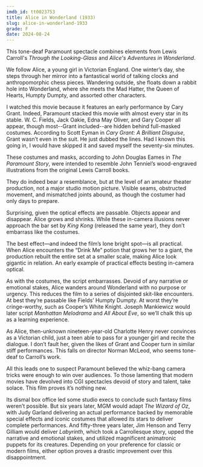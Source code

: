 ```yaml
---
imdb_id: tt0023753
title: Alice in Wonderland (1933)
slug: alice-in-wonderland-1933
grade: F
date: 2024-08-24
---
```


This tone-deaf Paramount spectacle combines elements from Lewis Carroll's _Through the Looking-Glass_ and _Alice's Adventures in Wonderland_.

<!-- end -->

We follow Alice, a young girl in Victorian England. One winter’s day, she steps through her mirror into a fantastical world of talking clocks and anthropomorphic chess pieces. Wandering outside, she floats down a rabbit hole into Wonderland, where she meets the Mad Hatter, the Queen of Hearts, Humpty Dumpty, and assorted other characters.

I watched this movie because it features an early performance by Cary Grant. Indeed, Paramount stacked this movie with almost every star in its stable. W. C. Fields, Jack Oakie, Edna May Oliver, and Gary Cooper all appear, though most--Grant included--are hidden behind full-masked costumes. According to Scott Eyman in _Cary Grant: A Brilliant Disguise_, Grant wasn’t even in the suit. He just dubbed the lines. Had I known this going in, I would have skipped it and saved myself the seventy-six minutes.

These costumes and masks, according to John Douglas Eames in _The Paramount Story_, were intended to resemble John Tenniel’s wood-engraved illustrations from the original Lewis Carroll books.

They do indeed bear a resemblance, but at the level of an amateur theater production, not a major studio motion picture. Visible seams, obstructed movement, and mismatched joints abound, as though the costumer had only days to prepare.

Surprising, given the optical effects are passable. Objects appear and disappear. Alice grows and shrinks. While these in-camera illusions never approach the bar set by <span data-imdb-id="tt0024216">_King Kong_</span> (released the same year), they don’t embarrass like the costumes.

The best effect—and indeed the film’s lone bright spot—is all practical. When Alice encounters the “Drink Me” potion that grows her to a giant, the production rebuilt the entire set at a smaller scale, making Alice look gigantic in relation. An early example of practical effects besting in-camera optical.

As with the costumes, the script embarrasses. Devoid of any narrative or emotional stakes, Alice wanders around Wonderland with no purpose or urgency. This reduces the film to a series of disjointed skit-like encounters. At best they’re passable like Fields’ Humpty Dumpty. At worst they’re cringe-worthy, such as Cooper’s White Knight. Joseph Mankiewicz would later script <span data-imdb-id="tt0025464">_Manhattan Melodrama_</span> and <span data-imdb-id="tt0042192">_All About Eve_</span>, so we’ll chalk this up as a learning experience.

As Alice, then-unknown nineteen-year-old Charlotte Henry never convinces as a Victorian child, just a teen able to pass for a younger girl and recite the dialogue. I don’t fault her, given the likes of Grant and Cooper turn in similar stiff performances. This falls on director Norman McLeod, who seems tone-deaf to Carroll’s work.

All this leads one to suspect Paramount believed the whiz-bang camera tricks were enough to win over audiences. To those lamenting that modern movies have devolved into CGI spectacles devoid of story and talent, take solace. This film proves it’s nothing new.

Its dismal box office led some studio execs to conclude such fantasy films weren’t possible. But six years later, MGM would adapt <span data-imdb-id="tt0032138">_The Wizard of Oz_</span>, with Judy Garland delivering an actual performance backed by memorable special effects and iconic costumes that allowed its stars to deliver complete performances. And fifty-three years later, Jim Henson and Terry Gilliam would deliver <span data-imdb-id="tt0091369">_Labyrinth_</span>, which took a Carrollesque story, upped the narrative and emotional stakes, and utilized magnificent animatronic puppets for its creatures. Depending on your preference for classic or modern films, either option proves a drastic improvement over this disappointment.
